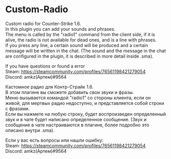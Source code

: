 # Custom-Radio
Custom radio for Counter-Strike 1.6.  
In this plugin you can add your sounds and phrases.  
The menu is called by the "radio1" command from the client side, if it is alive, the radio is not available for dead ones, and is a line with phrases.  
If you press any line, a certain sound will be produced and a certain message will be written in the chat. (The sound and the message in the chat are configured in the plugin, it is described in more detail inside .sma).  
  
If you have questions or found a error  
Steam: https://steamcommunity.com/profiles/76561198421279054  
Discord: amkz(Артем)#9564


Кастомное радио для Контр-Страйк 1.6.  
В этом плагине вы сможете добавить свои звуки и фразы.  
Меню вызывается командой "radio1" со стороны клиента, если он живой, для мертвых радио недоступно, и представляется собой строки с фразами.  
Если вы нажмете на любую строку, будет воспроизведен определенный звук и в чате будет написано определенное сообщение. (Звук и сообщение в чате настраиваются в плагине, более подробно это описано внутри .sma).  
  
Если у вас есть вопросы или нашли ошибку:  
Steam: https://steamcommunity.com/profiles/76561198421279054  
Discord: amkz(Артем)#9564
